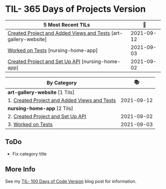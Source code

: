 # TIL- 365 Days of Projects Version
| **5 Most Recent TILs** | :tada: |
| -------- | -------- |
| [Created Project and Added Views and Tests](art-gallery-website/created-project-and-added-views-and-tests.md) [art-gallery-website] | 2021-09-12 |
| [Worked on Tests](nursing-home-app/worked-on-tests.md) [nursing-home-app] | 2021-09-03 |
| [Created Project and Set Up API](nursing-home-app/created-project-and-set-up-api.md) [nursing-home-app] | 2021-09-02 |

| **By Category** | :books: |
| -------- | -------- |
| **art-gallery-website** [1 Tils] | |
| 1. [Created Project and Added Views and Tests](art-gallery-website/created-project-and-added-views-and-tests.md) | 2021-09-12 |
| **nursing-home-app** [2 Tils] | |
| 2. [Created Project and Set Up API](nursing-home-app/created-project-and-set-up-api.md) | 2021-09-02 |
| 3. [Worked on Tests](nursing-home-app/worked-on-tests.md) | 2021-09-03 |


## ToDo

* Fix category title

## More Info

See my [TIL- 100 Days of Code Version](https://github.com/KatherineMichel/portfolio/blob/master/regular-blog-posts/til-100-days-of-code-version.md) blog post for information.
